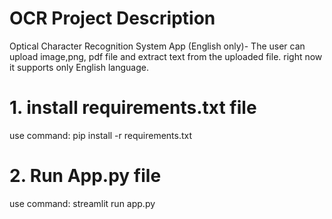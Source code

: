 # OCR Project Description
Optical Character Recognition System App (English only)- The user can upload image,png, pdf file and extract text from the uploaded file. right now it supports only English language. 

# 1. install requirements.txt file

use command: pip install -r requirements.txt

# 2. Run App.py file   

use command: streamlit run app.py

